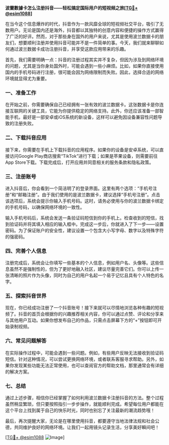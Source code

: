 **波蘭數據卡怎么注册抖音——轻松搞定国际用户的短视频之旅[[TG💪+ @esim1088](https://t.me/s/esim1088)]**

在当今这个信息爆炸的时代，抖音作为一款风靡全球的短视频社交平台，吸引了无数用户。无论是国内还是海外，抖音都以其独特的创意内容和便捷的操作方式赢得了广泛的好评。然而，对于那些身在国外的用户来说，尤其是使用波兰数据卡的朋友们，想要顺利注册并使用抖音可能并不是一件简单的事。今天，我们就来聊聊如何通过波兰数据卡成功注册抖音，并享受这款应用带来的乐趣。

首先，我们需要明确一点：抖音的注册过程其实并不复杂，但因为涉及到网络环境的问题，尤其是当你身处国外时，可能会遇到一些小麻烦。比如，如果你直接使用国内的手机号码进行注册，很可能会因为网络限制而失败。因此，选择合适的网络环境就显得尤为重要。

### 一、准备工作

在开始之前，你需要确保自己已经拥有一张有效的波兰数据卡。这张数据卡是你连接互联网的关键工具，它能为你提供稳定的网络支持。此外，你还应该准备一部智能手机，最好是一部安卓或iOS系统的新设备，这样可以避免因设备兼容性问题导致的注册失败。

### 二、下载抖音应用

接下来，你需要在手机上下载抖音的应用程序。如果你的设备是安卓系统，可以直接访问Google Play商店搜索“TikTok”进行下载；如果是苹果设备，则需要前往App Store下载。下载完成后，打开应用并同意相关的服务条款和隐私政策。

### 三、注册账号

进入抖音后，你会看到一个简洁明了的登录界面。这里有两个选项：“手机号注册”和“邮箱注册”。由于我们使用的是波兰数据卡，建议选择“手机号注册”。点击该选项后，系统会提示你输入手机号码。这时，请务必使用与你的波兰数据卡绑定的手机号码，以确保网络环境的一致性。

输入手机号码后，系统会发送一条验证码短信到你的手机上。检查收到的短信，找到验证码并将其填入相应的输入框中。完成这一步后，你就进入了下一步——设置密码。为了保证账户的安全性，建议设置一个包含大小写字母、数字以及特殊字符的强密码。

### 四、完善个人信息

注册完成后，系统会让你填写一些基本的个人信息，例如用户名、头像等。这些信息虽然不是强制性的，但为了更好地融入社区，建议尽量完善它们。你可以上传一张清晰的照片作为头像，同时为自己的用户名起一个易于记忆且具有个人特色的名字。

### 五、探索抖音世界

现在，你已经成功注册了一个抖音账号！接下来就可以尽情地浏览各种有趣的短视频了。抖音的首页会根据你的兴趣推荐相关内容，你可以通过点赞、评论和分享来与其他用户互动。如果你想发布自己的作品，只需点击屏幕下方的“+”按钮即可开始录制视频。

### 六、常见问题解答

在实际操作过程中，可能会遇到一些问题。例如，有些用户反映无法接收到验证码短信。针对这种情况，可以尝试更换网络环境，或者联系客服寻求帮助。另外，如果你发现某些功能无法正常使用，也可以查阅官方的帮助文档，那里通常会有详细的解决方案。

### 七、总结

通过上述步骤，相信你已经掌握了如何利用波兰数据卡注册抖音的方法。整个过程虽然稍显繁琐，但只要按照指引一步步操作，就能顺利完成。希望每位用户都能在这个平台上找到属于自己的快乐时光，同时也别忘了关注最新的潮流趋势哦！

最后，再次提醒大家，无论是在哪里使用抖音，都要遵守当地法律法规和社会公德，共同维护良好的网络环境。让我们一起用镜头记录生活，分享美好瞬间吧！

[[TG💪+ @esim1088](https://t.me/s/esim1088) ![Image](https://i.postimg.cc/4NQfJmqS/Snipaste-2025-05-13-00-14-12.png)]